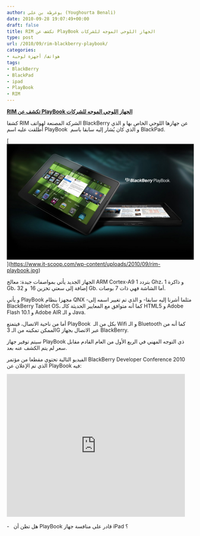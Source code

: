 ```yaml
---
author: يوغرطة بن علي (Youghourta Benali)
date: 2010-09-28 19:07:49+00:00
draft: false
title: RIM تكشف عن PlayBook الجهاز اللوحي الموجه للشركات
type: post
url: /2010/09/rim-blackberry-playbook/
categories:
- هواتف/ أجهزة لوحية
tags:
- BlackBerry
- BlackPad
- ipad
- PlayBook
- RIM
---
```


[**RIM تكشف عن PlayBook الجهاز اللوحي الموجه للشركات**](https://www.it-scoop.com/2010/09/rim-blackberry-playbook/ )


كشفا RIM الشركة المصنعة لهواتف BlackBerry عن جهازها اللوحي الخاص بها و الذي أطلقت عليه اسم PlayBook  و الذي كان يُشار إليه سابقا باسم BlackPad.

[[![](rim-playbook-1024x634.jpg)
](https://www.it-scoop.com/2010/09/rim-blackberry-playbook/ )
](https://www.it-scoop.com/wp-content/uploads/2010/09/rim-playbook.jpg)

الجهاز الجديد يأتي بمواصفات جيدة: معالج ARM Cortex-A9 بتردد 1 Ghz، و ذاكرة 1 Gb، إضافة إلى سعتي تخزين 16  و 32 Gb. أما الشاشة فهي ذات 7 بوصات.

و يأتي PlayBook مجهزا بنظام QNX -مثلما أشرنا إليه سابقا- و الذي تم تغيير اسمه إلى BlackBerry Tablet OS، كما أنه متوافق مع المعايير الحديثة كالـ HTML5 و Adobe Flash 10.1 و Adobe AIR و الـ Java.

أما من ناحية الاتصال، فيتمتع PlayBook  بكل من الـ Wifi و الـ Bluetooth كما أنه من الممكن تمكينه من الـ 3G عبر الاتصال بجهاز BlackBerry.

سيتم توفير جهاز PlayBook ذي التوجه المهني في الربع الأول من العام القادم مقابل سعر لم يتم الكشف عنه بعد.

الفيديو التالية تحتوي مقطعا من مؤتمر BlackBerry Developer Conference 2010 الذي تم الإعلان عن PlayBook فيه:

<!-- more -->



<object classid="clsid:d27cdb6e-ae6d-11cf-96b8-444553540000" width="480" codebase="http://download.macromedia.com/pub/shockwave/cabs/flash/swflash.cab#version=6,0,40,0" height="385"><embed src="http://www.youtube.com/v/P27g7tVjkLI?fs=1&hl=fr_FR" allowscriptaccess="always" height="385" width="480" allowfullscreen="true" type="application/x-shockwave-flash"></embed></object>

-   هل تظن أن PlayBook قادر على منافسة جهاز iPad ؟
